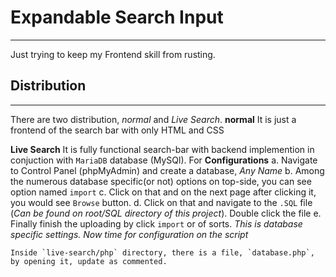 # Expandable Search Input
_____
Just trying to keep my Frontend skill from rusting.

## Distribution
____
There are two distribution, _normal_ and _Live Search_.
  **normal**
    It is just a frontend of the search bar with only HTML and CSS

  **Live Search**
    It is fully functional search-bar with backend implemention in conjuction with `MariaDB` database (MySQl).
    For **Configurations**
      a. Navigate to Control Panel (phpMyAdmin) and create a database, *Any Name*
      b. Among the numerous database specific(or not) options on top-side, you can see option named `import`
      c. Click on that and on the next page after clicking it, you would see `Browse` button.
      d. Click on that and navigate to the `.SQL` file (_Can be found on root/SQL directory of this project_). Double click the file
      e. Finally finish the uploading by click `import` or of sorts.
    _This is database specific settings. Now time for configuration on the script_

    Inside `live-search/php` directory, there is a file, `database.php`, by opening it, update as commented.